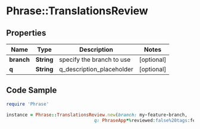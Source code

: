 # Phrase::TranslationsReview

## Properties

Name | Type | Description | Notes
------------ | ------------- | ------------- | -------------
**branch** | **String** | specify the branch to use | [optional] 
**q** | **String** | q_description_placeholder | [optional] 

## Code Sample

```ruby
require 'Phrase'

instance = Phrase::TranslationsReview.new(branch: my-feature-branch,
                                 q: PhraseApp*%reviewed:false%20tags:feature,center)
```



